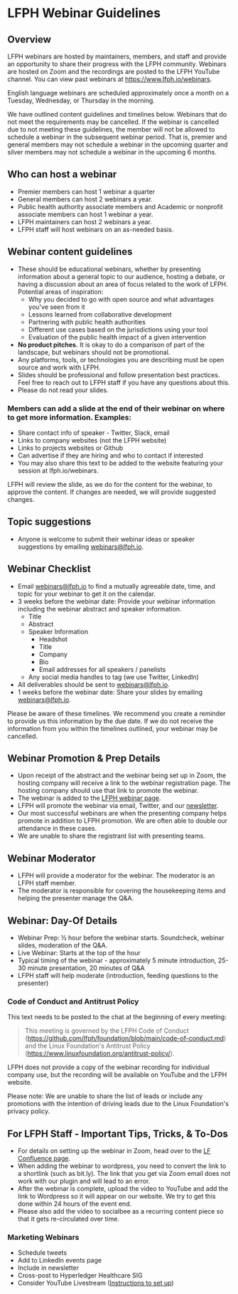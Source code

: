 # LFPH Webinar Guidelines

## Overview
LFPH webinars are hosted by maintainers, members, and staff and provide an opportunity to share their progress with the LFPH community. Webinars are hosted on Zoom and the recordings are posted to the LFPH YouTube channel. You can view past webinars at https://www.lfph.io/webinars. 

English language webinars are scheduled approximately once a month on a Tuesday, Wednesday, or Thursday in the morning. 
  
We have outlined content guidelines and timelines below. Webinars that do not meet the requirements may be cancelled. If the webinar is cancelled due to not meeting these guidelines, the member will not be allowed to schedule a webinar in the subsequent webinar period. That is, premier and general members may not schedule a webinar in the upcoming quarter and silver members may not schedule a webinar in the upcoming 6 months.

## Who can host a webinar
* Premier members can host 1 webinar a quarter
* General members can host 2 webinars a year.
* Public health authority associate members and Academic or nonprofit associate members can host 1 webinar a year.
* LFPH maintainers can host 2 webinars a year.
* LFPH staff will host webinars on an as-needed basis.
  
## Webinar content guidelines
* These should be educational webinars, whether by presenting information about a general topic to our audience, hosting a debate, or having a discussion about an area of focus related to the work of LFPH. Potential areas of inspiration:
  * Why you decided to go with open source and what advantages you've seen from it
  * Lessons learned from collaborative development
  * Partnering with public health authorities
  * Different use cases based on the jurisdictions using your tool
  * Evaluation of the public health impact of a given intervention
* **No product pitches.** It is okay to do a comparison of part of the landscape, but webinars should not be promotional.
* Any platforms, tools, or technologies you are describing must be open source and work with LFPH. 
* Slides should be professional and follow presentation best practices. Feel free to reach out to LFPH staff if you have any questions about this.
* Please do not read your slides.
  
### Members can add a slide at the end of their webinar on where to get more information. Examples:
* Share contact info of speaker - Twitter, Slack, email
* Links to company websites (not the LFPH website)
* Links to projects websites or Github
* Can advertise if they are hiring and who to contact if interested
* You may also share this text to be added to the website featuring your session at lfph.io/webinars.

LFPH will review the slide, as we do for the content for the webinar, to approve the content. If changes are needed, we will provide suggested changes.

## Topic suggestions
* Anyone is welcome to submit their webinar ideas or speaker suggestions by emailing webinars@lfph.io.

## Webinar Checklist
* Email webinars@lfph.io to find a mutually agreeable date, time, and topic for your webinar to get it on the calendar. 
* 3 weeks before the webinar date: Provide your webinar information including the webinar abstract and speaker information.
    * Title
    * Abstract
    * Speaker Information
      * Headshot
      * Title
      * Company
      * Bio
      * Email addresses for all speakers / panelists
    * Any social media handles to tag (we use Twitter, LinkedIn)
* All deliverables should be sent to webinars@lfph.io.
* 1 weeks before the webinar date: Share your slides by emailing webinars@lfph.io.

Please be aware of these timelines. We recommend you create a reminder to provide us this information by the due date. If we do not receive the information from you within the timelines outlined, your webinar may be cancelled.
  
## Webinar Promotion & Prep Details
* Upon receipt of the abstract and the webinar being set up in Zoom, the hosting company will receive a link to the webinar registration page. The hosting company should use that link to promote the webinar.
* The webinar is added to the [LFPH webinar page](https://lfph.io/webinars).
* LFPH will promote the webinar via email, Twitter, and our [newsletter](https://lfph.io/#newsletter).
* Our most successful webinars are when the presenting company helps promote in addition to LFPH promotion. We are often able to double our attendance in these cases.
* We are unable to share the registrant list with presenting teams.
 
## Webinar Moderator
* LFPH will provide a moderator for the webinar. The moderator is an LFPH staff member.
* The moderator is responsible for covering the housekeeping items and helping the presenter manage the Q&A.
  
## Webinar: Day-Of Details
* Webinar Prep: ½ hour before the webinar starts. Soundcheck, webinar slides, moderation of the Q&A.
* Live Webinar: Starts at the top of the hour
* Typical timing of the webinar - approximately 5 minute introduction, 25-30 minute presentation, 20 minutes of Q&A
* LFPH staff will help moderate (introduction, feeding questions to the presenter)

### Code of Conduct and Antitrust Policy

This text needs to be posted to the chat at the beginning of every meeting:

> This meeting is governed by the LFPH Code of Conduct (https://github.com/lfph/foundation/blob/main/code-of-conduct.md) and the Linux Foundation's Antitrust Policy (https://www.linuxfoundation.org/antitrust-policy/).
  
LFPH does not provide a copy of the webinar recording for individual company use, but the recording will be available on YouTube and the LFPH website. 
  
Please note: We are unable to share the list of leads or include any promotions with the intention of driving leads due to the Linux Foundation's privacy policy.

## For LFPH Staff - Important Tips, Tricks, & To-Dos

* For details on setting up the webinar in Zoom, head over to the [LF Confluence page](https://confluence.linuxfoundation.org/pages/viewpage.action?spaceKey=LIFP&title=The+Webinar+Playbook).
* When adding the webinar to wordpress, you need to convert the link to a shortlink (such as bit.ly). The link that you get via Zoom email does not work with our plugin and will lead to an error. 
* After the webinar is complete, upload the video to YouTube and add the link to Wordpress so it will appear on our website. We try to get this done within 24 hours of the event end. 
* Please also add the video to socialbee as a recurring content piece so that it gets re-circulated over time.

### Marketing Webinars

* Schedule tweets
* Add to LinkedIn events page
* Include in newsletter
* Cross-post to Hyperledger Healthcare SIG
* Consider YouTube Livestream ([Instructions to set up](https://support.zoom.us/hc/en-us/articles/360028478292-Live-streaming-meetings-webinars-on-YouTube))

